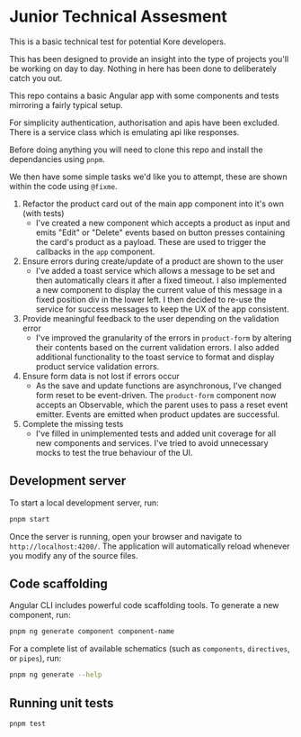 # Junior Technical Assesment

This is a basic technical test for potential Kore developers.

This has been designed to provide an insight into the type of projects you'll be working on day to day.
Nothing in here has been done to deliberately catch you out.

This repo contains a basic Angular app with some components and tests mirroring a fairly typical setup.

For simplicity authentication, authorisation and apis have been excluded.
There is a service class which is emulating api like responses.

Before doing anything you will need to clone this repo and install the dependancies using `pnpm`.

We then have some simple tasks we'd like you to attempt, these are shown within the code using `@fixme`.

1. Refactor the product card out of the main app component into it's own (with tests)
    - I've created a new component which accepts a product as input and emits "Edit" or "Delete" events based on button presses containing the card's product as a payload. These are used to trigger the callbacks in the `app` component.
1. Ensure errors during create/update of a product are shown to the user
    - I've added a toast service which allows a message to be set and then automatically clears it after a fixed timeout. I also implemented a new component to display the current value of this message in a fixed position div in the lower left. I then decided to re-use the service for success messages to keep the UX of the app consistent.
1. Provide meaningful feedback to the user depending on the validation error
    - I've improved the granularity of the errors in `product-form` by altering their contents based on the current validation errors. I also added additional functionality to the toast service to format and display product service validation errors.
1. Ensure form data is not lost if errors occur
    - As the save and update functions are asynchronous, I've changed form reset to be event-driven. The `product-form` component now accepts an Observable, which the parent uses to pass a reset event emitter. Events are emitted when product updates are successful.
1. Complete the missing tests
    - I've filled in unimplemented tests and added unit coverage for all new components and services. I've tried to avoid unnecessary mocks to test the true behaviour of the UI.

## Development server

To start a local development server, run:

```bash
pnpm start
```

Once the server is running, open your browser and navigate to `http://localhost:4200/`. The application will automatically reload whenever you modify any of the source files.

## Code scaffolding

Angular CLI includes powerful code scaffolding tools. To generate a new component, run:

```bash
pnpm ng generate component component-name
```

For a complete list of available schematics (such as `components`, `directives`, or `pipes`), run:

```bash
pnpm ng generate --help
```

## Running unit tests

```bash
pnpm test
```
